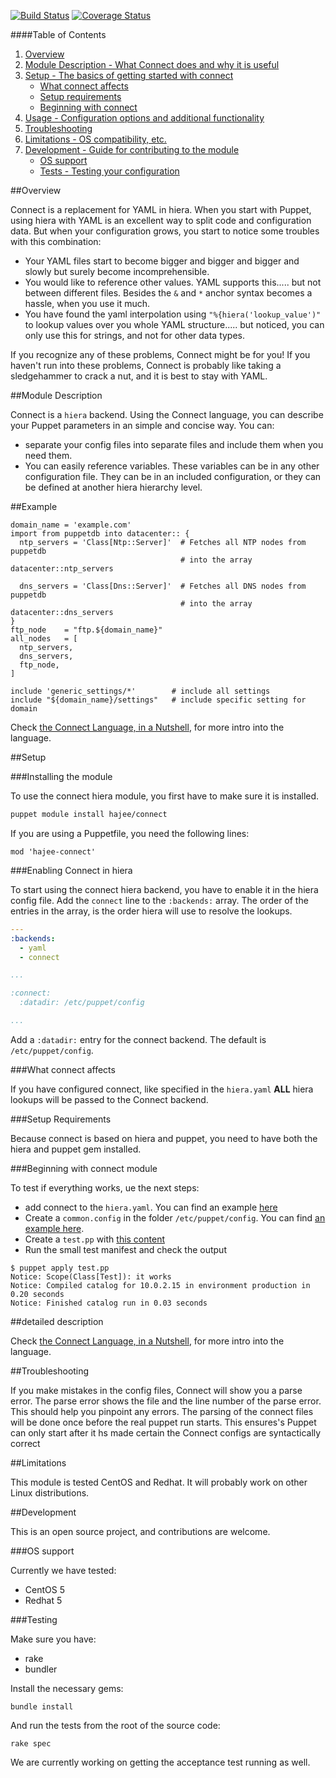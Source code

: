 [![Build Status](https://travis-ci.org/hajee/connect.png?branch=master)](https://travis-ci.org/hajee/connect) [![Coverage Status](https://coveralls.io/repos/hajee/connect/badge.svg)](https://coveralls.io/r/hajee/connect)

####Table of Contents

1. [Overview](#overview)
2. [Module Description - What Connect does and why it is useful](#module-description)
3. [Setup - The basics of getting started with connect](#setup)
    * [What connect affects](#what-connect-affects)
    * [Setup requirements](#setup-requirements)
    * [Beginning with connect](#beginning-with-connect)
4. [Usage - Configuration options and additional functionality](#usage)
5. [Troubleshooting](#troubleshooting)
6. [Limitations - OS compatibility, etc.](#limitations)
7. [Development - Guide for contributing to the module](#development)
    * [OS support](#os-support)
    * [Tests - Testing your configuration](#testing)

##Overview

Connect is a replacement for YAML in hiera. When you start with Puppet, using hiera with YAML is an excellent way to split code and configuration data. But when your configuration grows, you start to notice some troubles with this combination:
- Your YAML files start to become bigger and bigger and bigger and slowly but surely become incomprehensible.
- You would like to reference other values. YAML supports this..... but not between different files. Besides the `&` and `*` anchor syntax becomes a hassle, when you use it much.
- You have found the yaml interpolation using `"%{hiera('lookup_value')"` to lookup values over you whole YAML structure..... but noticed, you can only use this for strings, and not for other data types.

If you recognize any of these problems, Connect might be for you! If you haven't run into these problems, Connect is probably like taking a sledgehammer to crack a nut, and it is best to stay with YAML.

##Module Description

Connect is a `hiera` backend. Using the Connect language, you can describe your Puppet parameters in an simple and concise way. You can:
- separate your config files into separate files and include them when you need them.
- You can easily reference variables. These variables can be in any other configuration file. They can be in an included configuration, or they can be defined at another hiera hierarchy level.

##Example

```
domain_name = 'example.com'
import from puppetdb into datacenter:: {
  ntp_servers = 'Class[Ntp::Server]'  # Fetches all NTP nodes from puppetdb 
                                      # into the array datacenter::ntp_servers

  dns_servers = 'Class[Dns::Server]'  # Fetches all DNS nodes from puppetdb 
                                      # into the array datacenter::dns_servers
}
ftp_node    = "ftp.${domain_name}"
all_nodes   = [
  ntp_servers,
  dns_servers,
  ftp_node,
]

include 'generic_settings/*'        # include all settings
include "${domain_name}/settings"   # include specific setting for domain
```

Check [the Connect Language, in a Nutshell](https://github.com/hajee/connect/blob/master/doc/nutshell.md), for more intro into the language.

##Setup

###Installing the module

To use the connect hiera module, you first have to make sure it is installed.

```sh
puppet module install hajee/connect
```

If you are using a Puppetfile, you need the following lines:

```
mod 'hajee-connect'
```

###Enabling Connect in hiera

To start using the connect hiera backend, you have to enable it in the hiera config file. Add the `connect` line to the `:backends:` array. The order of the entries in the array, is the order hiera will use to resolve the lookups. 

```yaml
---
:backends:
  - yaml
  - connect

...

:connect:
  :datadir: /etc/puppet/config

...
```

Add a `:datadir:` entry for the connect backend. The default is `/etc/puppet/config`.

###What connect affects

If you have configured connect, like specified in the `hiera.yaml` **ALL** hiera lookups will be passed to the Connect backend. 

###Setup Requirements

Because connect is based on hiera and puppet, you need to have both the hiera and puppet gem installed.

###Beginning with connect module

To test if everything works, ue the next steps:
- add connect to the `hiera.yaml`. You can find an example [here](https://github.com/hajee/connect/blob/master/setup/hiera.yaml)
- Create a `common.config` in the folder `/etc/puppet/config`. You can find [an example here](https://github.com/hajee/connect/blob/master/setup/common.config).
- Create a `test.pp` with [this content](https://github.com/hajee/connect/blob/master/tests/test.pp)
- Run the small test manifest and check the output
```
$ puppet apply test.pp
Notice: Scope(Class[Test]): it works
Notice: Compiled catalog for 10.0.2.15 in environment production in 0.20 seconds
Notice: Finished catalog run in 0.03 seconds
```

##detailed description

Check [the Connect Language, in a Nutshell](https://github.com/hajee/connect/blob/master/doc/nutshell.md), for more intro into the language.

##Troubleshooting

If you make mistakes in the config files, Connect will show you a parse error. The parse error shows the file and the  line number of the parse error. This should help you pinpoint any errors. The parsing of the connect files will be done once before the real puppet run starts. This ensures's Puppet can only start after it hs made certain the Connect configs are syntactically correct

##Limitations

This module is tested CentOS and Redhat. It will probably work on other Linux distributions. 

##Development

This is an open source project, and contributions are welcome.

###OS support

Currently we have tested:

* CentOS 5
* Redhat 5


###Testing

Make sure you have:

* rake
* bundler

Install the necessary gems:

    bundle install

And run the tests from the root of the source code:

    rake spec

We are currently working on getting the acceptance test running as well.

